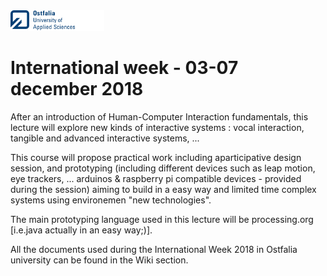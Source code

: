 <img src="https://github.com/truillet/international/blob/master/ostfalia/logo/ostfalia.png" width=150>
<h1>International week - 03-07 december 2018</h1>

After an introduction of Human-Computer Interaction fundamentals, this lecture will explore new kinds of interactive systems : vocal interaction, tangible and advanced interactive systems, ...

This course will propose practical work including aparticipative design session, and prototyping (including different devices such as leap motion, eye trackers, ... arduinos & raspberry pi compatible devices - provided during the session) aiming to build in a easy way and limited time complex systems using environemen "new technologies".

The main prototyping language used in this lecture will be processing.org [i.e.java actually in an easy way;)].

All the documents used during the International Week 2018 in Ostfalia university can be found in the Wiki section.

